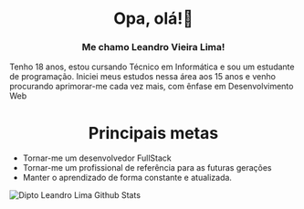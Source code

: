 <h1 align="center"> Opa, olá!👋 </h1>
<h3 align="center"> Me chamo Leandro Vieira Lima! </h3>
<p> Tenho 18 anos, estou cursando Técnico em Informática e sou um estudante de programação.
 Iniciei meus estudos nessa área aos 15 anos e venho procurando aprimorar-me cada vez mais, com ênfase em Desenvolvimento Web</p>
<h1 align="center"> Principais metas </h1>

- Tornar-me um desenvolvedor FullStack
- Tornar-me um profissional de referência para as futuras gerações
- Manter o aprendizado de forma constante e atualizada. 

![Dipto Leandro Lima Github Stats](https://github-readme-stats.vercel.app/api?username=leandro0101&show_icons=true_color=fff&icon_color=79ff97&text_color=fff&bg_color=151515)
